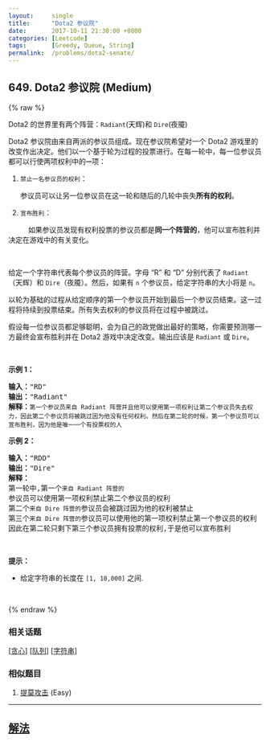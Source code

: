 ```yaml
---
layout:     single
title:      "Dota2 参议院"
date:       2017-10-11 21:30:00 +0800
categories: [Leetcode]
tags:       [Greedy, Queue, String]
permalink:  /problems/dota2-senate/
---
```


## 649. Dota2 参议院 (Medium)

{% raw %}

<p>Dota2 的世界里有两个阵营：<code>Radiant</code>(天辉)和 <code>Dire</code>(夜魇)</p>

<p>Dota2 参议院由来自两派的参议员组成。现在参议院希望对一个 Dota2 游戏里的改变作出决定。他们以一个基于轮为过程的投票进行。在每一轮中，每一位参议员都可以行使两项权利中的<code><strong>一</strong></code>项：</p>

<ol>
	<li>
	<p><code>禁止一名参议员的权利</code>：</p>
	<p>参议员可以让另一位参议员在这一轮和随后的几轮中丧失<strong>所有的权利</strong>。</p>
	</li>
	<li>
	<p><code>宣布胜利</code>：</p>
	</li>
</ol>

<p>          如果参议员发现有权利投票的参议员都是<strong>同一个阵营的</strong>，他可以宣布胜利并决定在游戏中的有关变化。</p>

<p> </p>

<p>给定一个字符串代表每个参议员的阵营。字母 “R” 和 “D” 分别代表了 <code>Radiant</code>（天辉）和 <code>Dire</code>（夜魇）。然后，如果有 <code>n</code> 个参议员，给定字符串的大小将是 <code>n</code>。</p>

<p>以轮为基础的过程从给定顺序的第一个参议员开始到最后一个参议员结束。这一过程将持续到投票结束。所有失去权利的参议员将在过程中被跳过。</p>

<p>假设每一位参议员都足够聪明，会为自己的政党做出最好的策略，你需要预测哪一方最终会宣布胜利并在 Dota2 游戏中决定改变。输出应该是 <code>Radiant</code> 或 <code>Dire</code>。</p>

<p> </p>

<p><strong>示例 1：</strong></p>

<pre>
<strong>输入：</strong>"RD"
<strong>输出：</strong>"Radiant"
<strong>解释：</strong><code>第一个参议员来自 Radiant 阵营并且他可以使用第一项权利让第二个参议员失去权力，因此第二个参议员将被跳过因为他没有任何权利。然后在第二轮的时候，第一个参议员可以宣布胜利，因为他是唯一一个有投票权的人</code>
</pre>

<p><strong>示例 2：</strong></p>

<pre>
<strong>输入：</strong>"RDD"
<strong>输出：</strong>"Dire"
<strong>解释：</strong>
第一轮中,第一个<code>来自 Radiant 阵营的</code>参议员可以使用第一项权利禁止第二个参议员的权利
第二个<code>来自 Dire 阵营的</code>参议员会被跳过因为他的权利被禁止
第三个<code>来自 Dire 阵营的</code>参议员可以使用他的第一项权利禁止第一个参议员的权利
因此在第二轮只剩下第三个参议员拥有投票的权利,于是他可以宣布胜利
</pre>

<p> </p>

<p><strong>提示：</strong></p>

<ul>
	<li>给定字符串的长度在 <code>[1, 10,000]</code> 之间.</li>
</ul>

<p> </p>

{% endraw %}

### 相关话题
  [[贪心](https://github.com/awesee/leetcode/tree/main/tag/greedy/README.md)]
  [[队列](https://github.com/awesee/leetcode/tree/main/tag/queue/README.md)]
  [[字符串](https://github.com/awesee/leetcode/tree/main/tag/string/README.md)]

### 相似题目
  1. [提莫攻击](/problems/teemo-attacking) (Easy)

---

## [解法](https://github.com/awesee/leetcode/tree/main/problems/dota2-senate)
